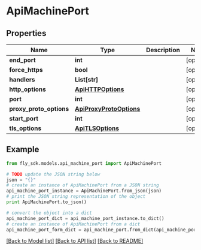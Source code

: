 # ApiMachinePort


## Properties

Name | Type | Description | Notes
------------ | ------------- | ------------- | -------------
**end_port** | **int** |  | [optional] 
**force_https** | **bool** |  | [optional] 
**handlers** | **List[str]** |  | [optional] 
**http_options** | [**ApiHTTPOptions**](ApiHTTPOptions.md) |  | [optional] 
**port** | **int** |  | [optional] 
**proxy_proto_options** | [**ApiProxyProtoOptions**](ApiProxyProtoOptions.md) |  | [optional] 
**start_port** | **int** |  | [optional] 
**tls_options** | [**ApiTLSOptions**](ApiTLSOptions.md) |  | [optional] 

## Example

```python
from fly_sdk.models.api_machine_port import ApiMachinePort

# TODO update the JSON string below
json = "{}"
# create an instance of ApiMachinePort from a JSON string
api_machine_port_instance = ApiMachinePort.from_json(json)
# print the JSON string representation of the object
print ApiMachinePort.to_json()

# convert the object into a dict
api_machine_port_dict = api_machine_port_instance.to_dict()
# create an instance of ApiMachinePort from a dict
api_machine_port_form_dict = api_machine_port.from_dict(api_machine_port_dict)
```
[[Back to Model list]](../README.md#documentation-for-models) [[Back to API list]](../README.md#documentation-for-api-endpoints) [[Back to README]](../README.md)


